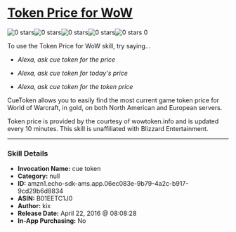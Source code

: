 # [Token Price for WoW](http://alexa.amazon.com/#skills/amzn1.echo-sdk-ams.app.06ec083e-9b79-4a2c-b917-9cd29b6d8834)
![0 stars](../../images/ic_star_border_black_18dp_1x.png)![0 stars](../../images/ic_star_border_black_18dp_1x.png)![0 stars](../../images/ic_star_border_black_18dp_1x.png)![0 stars](../../images/ic_star_border_black_18dp_1x.png)![0 stars](../../images/ic_star_border_black_18dp_1x.png) 0

To use the Token Price for WoW skill, try saying...

* *Alexa, ask cue token for the price*

* *Alexa, ask cue token for today's price*

* *Alexa, ask cue token for the token price*

CueToken allows you to easily find the most current game token price for World of Warcraft, in gold, on both North American and European servers.

Token price is provided by the courtesy of wowtoken.info and is updated every 10 minutes. This skill is unaffiliated with Blizzard Entertainment.

***

### Skill Details

* **Invocation Name:** cue token
* **Category:** null
* **ID:** amzn1.echo-sdk-ams.app.06ec083e-9b79-4a2c-b917-9cd29b6d8834
* **ASIN:** B01EETC1J0
* **Author:** kix
* **Release Date:** April 22, 2016 @ 08:08:28
* **In-App Purchasing:** No
